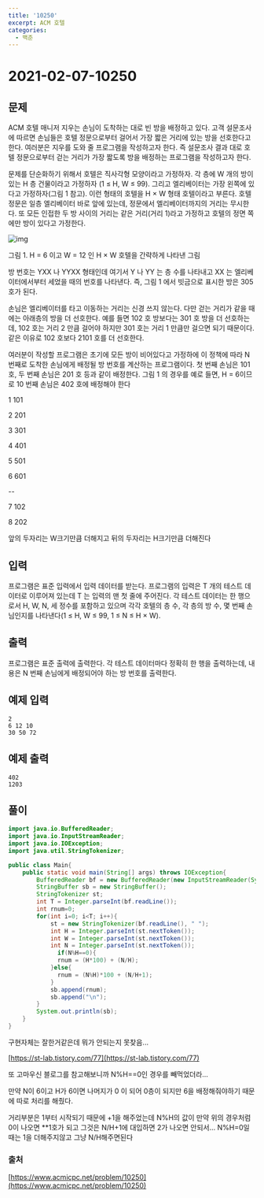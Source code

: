 ```yaml
---
title: '10250'
excerpt: ACM 호텔
categories:
  - 백준
---
```


# 2021-02-07-10250

## 문제

ACM 호텔 매니저 지우는 손님이 도착하는 대로 빈 방을 배정하고 있다. 고객 설문조사에 따르면 손님들은 호텔 정문으로부터 걸어서 가장 짧은 거리에 있는 방을 선호한다고 한다. 여러분은 지우를 도와 줄 프로그램을 작성하고자 한다. 즉 설문조사 결과 대로 호텔 정문으로부터 걷는 거리가 가장 짧도록 방을 배정하는 프로그램을 작성하고자 한다.

문제를 단순화하기 위해서 호텔은 직사각형 모양이라고 가정하자. 각 층에 W 개의 방이 있는 H 층 건물이라고 가정하자 \(1 ≤ H, W ≤ 99\). 그리고 엘리베이터는 가장 왼쪽에 있다고 가정하자\(그림 1 참고\). 이런 형태의 호텔을 H × W 형태 호텔이라고 부른다. 호텔 정문은 일층 엘리베이터 바로 앞에 있는데, 정문에서 엘리베이터까지의 거리는 무시한다. 또 모든 인접한 두 방 사이의 거리는 같은 거리\(거리 1\)라고 가정하고 호텔의 정면 쪽에만 방이 있다고 가정한다.

![img](https://www.acmicpc.net/upload/images2/elevator.png)

그림 1. H = 6 이고 W = 12 인 H × W 호텔을 간략하게 나타낸 그림

방 번호는 YXX 나 YYXX 형태인데 여기서 Y 나 YY 는 층 수를 나타내고 XX 는 엘리베이터에서부터 세었을 때의 번호를 나타낸다. 즉, 그림 1 에서 빗금으로 표시한 방은 305 호가 된다.

손님은 엘리베이터를 타고 이동하는 거리는 신경 쓰지 않는다. 다만 걷는 거리가 같을 때에는 아래층의 방을 더 선호한다. 예를 들면 102 호 방보다는 301 호 방을 더 선호하는데, 102 호는 거리 2 만큼 걸어야 하지만 301 호는 거리 1 만큼만 걸으면 되기 때문이다. 같은 이유로 102 호보다 2101 호를 더 선호한다.

여러분이 작성할 프로그램은 초기에 모든 방이 비어있다고 가정하에 이 정책에 따라 N 번째로 도착한 손님에게 배정될 방 번호를 계산하는 프로그램이다. 첫 번째 손님은 101 호, 두 번째 손님은 201 호 등과 같이 배정한다. 그림 1 의 경우를 예로 들면, H = 6이므로 10 번째 손님은 402 호에 배정해야 한다

1 101

2 201

3 301

4 401

5 501

6 601

--

7 102

8 202

앞의 두자리는 W크기만큼 더해지고 뒤의 두자리는 H크기만큼 더해진다

## 입력

프로그램은 표준 입력에서 입력 데이터를 받는다. 프로그램의 입력은 T 개의 테스트 데이터로 이루어져 있는데 T 는 입력의 맨 첫 줄에 주어진다. 각 테스트 데이터는 한 행으로서 H, W, N, 세 정수를 포함하고 있으며 각각 호텔의 층 수, 각 층의 방 수, 몇 번째 손님인지를 나타낸다\(1 ≤ H, W ≤ 99, 1 ≤ N ≤ H × W\).

## 출력

프로그램은 표준 출력에 출력한다. 각 테스트 데이터마다 정확히 한 행을 출력하는데, 내용은 N 번째 손님에게 배정되어야 하는 방 번호를 출력한다.

## 예제 입력

```text
2
6 12 10
30 50 72
```

## 예제 출력

```text
402
1203
```

## 풀이

```java
import java.io.BufferedReader;
import java.io.InputStreamReader;
import java.io.IOException;
import java.util.StringTokenizer;

public class Main{
    public static void main(String[] args) throws IOException{
        BufferedReader bf = new BufferedReader(new InputStreamReader(System.in));
        StringBuffer sb = new StringBuffer();
        StringTokenizer st;
        int T = Integer.parseInt(bf.readLine());
        int rnum=0;
        for(int i=0; i<T; i++){
            st = new StringTokenizer(bf.readLine(), " ");
            int H = Integer.parseInt(st.nextToken());
            int W = Integer.parseInt(st.nextToken());
            int N = Integer.parseInt(st.nextToken());
              if(N%H==0){
              rnum = (H*100) + (N/H);
            }else{
              rnum = (N%H)*100 + (N/H+1);
            }
            sb.append(rnum);
            sb.append("\n");
        }
        System.out.println(sb);
    }
}
```

구현자체는 잘한거같은데 뭐가 안되는지 못찾음...

[https://st-lab.tistory.com/77](https://st-lab.tistory.com/77)

또 고마우신 블로그를 참고해보니까 N%H==0인 경우를 빼먹었더라...

만약 N이 6이고 H가 6이면 나머지가 0 이 되어 0층이 되지만 6을 배정해줘야하기 때문에 따로 처리를 해줬다.

거리부분은 1부터 시작되기 때문에 +1을 해주었는데 N%H의 값이 만약 위의 경우처럼 0이 나오면 \*\*1호가 되고 그것은 N/H+1에 대입하면 2가 나오면 안되서... N%H=0일 때는 1을 더해주지않고 그냥 N/H해주면된다

### 출처

[https://www.acmicpc.net/problem/10250](https://www.acmicpc.net/problem/10250)

